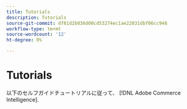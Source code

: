 ```yaml
---
title: Tutorials
description: Tutorials
source-git-commit: df81d2b036d00cd53274ec1ae22031dbf06cc948
workflow-type: tm+mt
source-wordcount: '12'
ht-degree: 0%

---
```


# Tutorials

以下のセルフガイドチュートリアルに従って、 [!DNL Adobe Commerce Intelligence].
